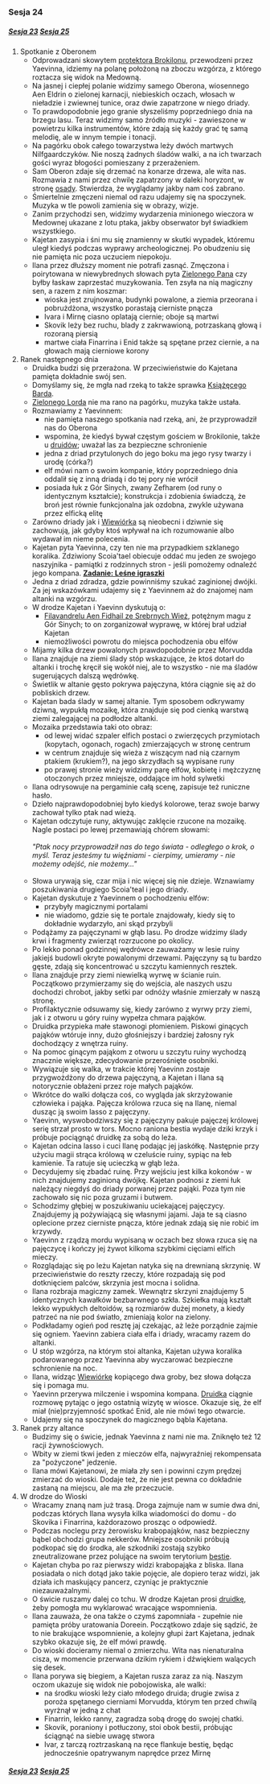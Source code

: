 ### Sesja 24
##### [Sesja 23](#sesja-023) [Sesja 25](#sesja-025)
1. Spotkanie z Oberonem
    - Odprowadzani skowytem [protektora Brokilonu](Bizoktor), przewodzeni przez Yaevinna, idziemy na polanę położoną na zboczu wzgórza, z którego roztacza się widok na Medowną. 
    - Na jasnej i ciepłej polanie widzimy samego Oberona, wiosennego Aen Eldrin o zielonej karnacji, niebieskich oczach, włosach w nieładzie i zwiewnej tunice, oraz dwie zapatrzone w niego driady.
    - To prawdopodobnie jego granie słyszeliśmy poprzedniego dnia na brzegu lasu. Teraz widzimy samo źródło muzyki - zawieszone w powietrzu kilka instrumentów, które zdają się każdy grać tę samą melodię, ale w innym tempie i tonacji.
    - Na pagórku obok całego towarzystwa leży dwóch martwych Nilfgaardczyków. Nie noszą żadnych śladów walki, a na ich twarzach gości wyraz błogości pomieszany z przerażeniem.
    - Sam Oberon zdaje się drzemać na konarze drzewa, ale wita nas. Rozmawia z nami przez chwilę zapatrzony w daleki horyzont, w stronę [osady](Medowna). Stwierdza, że wyglądamy jakby nam coś zabrano. 
    - Śmiertelnie zmęczeni niemal od razu udajemy się na spoczynek. Muzyka w tle powoli zamienia się w obrazy, wizje. 
    - Zanim przychodzi sen, widzimy wydarzenia minionego wieczora w Medownej ukazane z lotu ptaka, jakby obserwator był świadkiem wszystkiego.
    - Kajetan zasypia i śni mu się znamienny w skutki wypadek, któremu uległ kiedyś podczas wyprawy archeologicznej. Po obudzeniu się nie pamięta nic poza uczuciem niepokoju.
    - Ilana przez dłuższy moment nie potrafi zasnąć. Zmęczona i poirytowana w niewybrednych słowach pyta [Zielonego Pana](Oberon) czy byłby łaskaw zaprzestać muzykowania. Ten zsyła na nią magiczny sen, a razem z nim koszmar:
        - wioska jest zrujnowana, budynki powalone, a ziemia przeorana i pobrużdżona, wszystko porastają cierniste pnącza
        - Ivara i Mirnę ciasno oplatają ciernie; oboje są martwi
        - Skovik leży bez ruchu, blady z zakrwawioną, potrzaskaną głową i rozoraną piersią
        - martwe ciała Finarrina i Enid także są spętane przez ciernie, a na głowach mają cierniowe korony
2. Ranek następnego dnia
    - Druidka budzi się przerażona. W przeciwieństwie do Kajetana pamięta dokładnie swój sen.
    - Domyślamy się, że mgła nad rzeką to także sprawka [Książęcego Barda](Oberon).
    - [Zielonego Lorda](Oberon) nie ma rano na pagórku, muzyka także ustała.
    - Rozmawiamy z Yaevinnem:
        - nie pamięta naszego spotkania nad rzeką, ani, że przyprowadził nas do Oberona
        - wspomina, że kiedyś bywał częstym gościem w Brokilonie, także u [druidów](Wioska); uważał las za bezpieczne schronienie
        - jedna z driad przytulonych do jego boku ma jego rysy twarzy i urodę (córka?)
        - elf mówi nam o swoim kompanie, który poprzedniego dnia oddalił się z inną driadą i do tej pory nie wrócił
        - posiada łuk z Gór Sinych, zwany Zefharem (od runy o identycznym kształcie); konstrukcja i zdobienia świadczą, że broń jest równie funkcjonalna jak ozdobna, zwykle używana przez elficką elitę
    - Zarówno driady jak i [Wiewiórka](Yaevinn) są nieobecni i dziwnie się zachowują, jak gdyby ktoś wpływał na ich rozumowanie albo wydawał im nieme polecenia.
    - Kajetan pyta Yaevinna, czy ten nie ma przypadkiem szklanego koralika. Zdziwiony Scoia'tael obiecuje oddać mu jeden ze swojego naszyjnika - pamiątki z rodzinnych stron - jeśli pomożemy odnaleźć jego kompana. **[Zadanie: Leśne igraszki](#z_q13)**
    - Jedna z driad zdradza, gdzie powinniśmy szukać zaginionej dwójki. Za jej wskazówkami udajemy się z Yaevinnem aż do znajomej nam altanki na wzgórzu.
    - W drodze Kajetan i Yaevinn dyskutują o:
        - [Filavandrelu Aen Fidhail ze Srebrnych Wież](Filavandrel), potężnym magu z Gór Sinych; to on zorganizował wyprawę, w której brał udział Kajetan
        - niemożliwości powrotu do miejsca pochodzenia obu elfów
    - Mijamy kilka drzew powalonych prawdopodobnie przez Morvudda
    - Ilana znajduje na ziemi ślady stóp wskazujące, że ktoś dotarł do altanki i trochę kręcił się wokół niej, ale to wszystko - nie ma śladów sugerujących dalszą wędrówkę.
    - Świetlik w altanie gęsto pokrywa pajęczyna, która ciągnie się aż do pobliskich drzew.
    - Kajetan bada ślady w samej altanie. Tym sposobem odkrywamy dziwną, wypukłą mozaikę, która znajduje się pod cienką warstwą ziemi zalegającej na podłodze altanki.
    - Mozaika przedstawia taki oto obraz:
        - od lewej widać szpaler elfich postaci o zwierzęcych przymiotach (kopytach, ogonach, rogach) zmierzających w stronę centrum
        - w centrum znajduje się wieża z wiszącym nad nią czarnym ptakiem (krukiem?), na jego skrzydłach są wypisane runy
        - po prawej stronie wieży widzimy parę elfów, kobietę i mężczyznę otoczonych przez mniejsze, oddające im hołd sylwetki
    - Ilana odrysowuje na pergaminie całą scenę, zapisuje też runiczne hasło. 
    - Dzieło najprawdopodobniej było kiedyś kolorowe, teraz swoje barwy zachował tylko ptak nad wieżą.
    - Kajetan odczytuje runy, aktywując zaklęcie rzucone na mozaikę. Nagle postaci po lewej przemawiają chórem słowami:<br/><br/>
                *"Ptak nocy przyprowadził nas do tego świata - odległego o krok, o myśl. Teraz jesteśmy tu więźniami - cierpimy, umieramy - nie możemy odejść, nie możemy..."*<br/><br/>
    - Słowa urywają się, czar mija i nic więcej się nie dzieje. Wznawiamy poszukiwania drugiego Scoia'teal i jego driady.
    - Kajetan dyskutuje z Yaevinnem o pochodzeniu elfów: 
        - przybyły magicznymi portalami
        - nie wiadomo, gdzie się te portale znajdowały, kiedy się to dokładnie wydarzyło, ani skąd przybyli
    - Podążamy za pajęczynami w głąb lasu. Po drodze widzimy ślady krwi i fragmenty zwierząt rozrzucone po okolicy.
    - Po lekko ponad godzinnej wędrówce zauważamy w lesie ruiny jakiejś budowli okryte powalonymi drzewami. Pajęczyny są tu bardzo gęste, zdają się koncentrować u szczytu kamiennych resztek.
    - Ilana znajduje przy ziemi niewielką wyrwę w ścianie ruin. Początkowo przymierzamy się do wejścia, ale naszych uszu dochodzi chrobot, jakby setki par odnóży właśnie zmierzały w naszą stronę.
    - Profilaktycznie odsuwamy się, kiedy zarówno z wyrwy przy ziemi, jak i z otworu u góry ruiny wypełza chmara pająków.
    - Druidka przypieka małe stawonogi płomieniem. Piskowi ginących pająków wtóruje inny, dużo głośniejszy i bardziej żałosny ryk dochodzący z wnętrza ruiny.
    - Na pomoc ginącym pająkom z otworu u szczytu ruiny wychodzą znacznie większe, zdecydowanie przerośnięte osobniki.
    - Wywiązuje się walka, w trakcie której Yaevinn zostaje przygwożdżony do drzewa pajęczyną, a Kajetan i Ilana są notorycznie obłażeni przez roje małych pająków.
    - Wkrótce do walki dołącza coś, co wygląda jak skrzyżowanie człowieka i pająka. Pajęcza królowa rzuca się na Ilanę, niemal dusząc ją swoim lasso z pajęczyny.
    - Yaevinn, wyswobodziwszy się z pajęczyny pakuje pajęczej królowej serię strzał prosto w tors. Mocno raniona bestia wydaje dziki krzyk i próbuje pociągnąć druidkę za sobą do leża.
    - Kajetan odcina lasso i cuci Ilanę podając jej jaskółkę. Następnie przy użyciu magii strąca królową w czeluście ruiny, sypiąc na łeb kamienie. Ta ratuje się ucieczką w głąb leża.
    - Decydujemy się zbadać ruinę. Przy wejściu jest kilka kokonów - w nich znajdujemy zaginioną dwójkę. Kajetan podnosi z ziemi łuk należący niegdyś do driady porwanej przez pająki. Poza tym nie zachowało się nic poza gruzami i butwem.
    - Schodzimy głębiej w poszukiwaniu uciekającej pajęczycy. Znajdujemy ją pożywiającą się własnymi jajami. Jaja te są ciasno oplecione przez cierniste pnącza, które jednak zdają się nie robić im krzywdy.
    - Yaevinn z rządzą mordu wypisaną w oczach bez słowa rzuca się na pajęczycę i kończy jej żywot kilkoma szybkimi cięciami elfich mieczy.
    - Rozglądając się po leżu Kajetan natyka się na drewnianą skrzynię. W przeciwieństwie do reszty rzeczy, które rozpadają się pod dotknięciem palców, skrzynia jest mocna i solidna.
    - Ilana rozbraja magiczny zamek. Wewnątrz skrzyni znajdujemy 5 identycznych kawałków bezbarwnego szkła. Szkiełka mają kształt lekko wypukłych deltoidów, są rozmiarów dużej monety, a kiedy patrzeć na nie pod światło, zmieniają kolor na zielony.
    - Podkładamy ogień pod resztę jaj czekając, aż leże porządnie zajmie się ogniem. Yaevinn zabiera ciała elfa i driady, wracamy razem do altanki.
    - U stóp wzgórza, na którym stoi altanka, Kajetan używa koralika podarowanego przez Yaevinna aby wyczarować bezpieczne schronienie na noc.
    - Ilana, widząc [Wiewiórkę](Yaevinn) kopiącego dwa groby, bez słowa dołącza się i pomaga mu.
    - Yaevinn przerywa milczenie i wspomina kompana. [Druidka](Ilana) ciągnie rozmowę pytając o jego ostatnią wizytę w wiosce. Okazuje się, że elf miał (nie)przyjemność spotkać Enid, ale nie mówi tego otwarcie.
    - Udajemy się na spoczynek do magicznego bąbla Kajetana.
3. Ranek przy altance
    - Budzimy się o świcie, jednak Yaevinna z nami nie ma. Zniknęło też 12 racji żywnościowych.
    - Wbity w ziemi tkwi jeden z mieczów elfa, najwyraźniej rekompensata za "pożyczone" jedzenie.
    - Ilana mówi Kajetanowi, że miała zły sen i powinni czym prędzej zmierzać do wioski. Dodaje też, że nie jest pewna co dokładnie zastaną na miejscu, ale ma złe przeczucie.
4. W drodze do Wioski
    - Wracamy znaną nam już trasą. Droga zajmuje nam w sumie dwa dni, podczas których Ilana wysyła kilka wiadomości do domu - do Skovika i Finarrina, każdorazowo prosząc o odpowiedź.
    - Podczas noclegu przy żerowisku krabopająków, nasz bezpieczny bąbel obchodzi grupa nekkerów. Mniejsze osobniki próbują podkopać się do środka, ale szkodniki zostają szybko zneutralizowane przez polujące na swoim terytorium [bestie](Krabopajak).
    - Kajetan chyba po raz pierwszy widzi krabopająka z bliska. Ilana posiadała o nich dotąd jako takie pojęcie, ale dopiero teraz widzi, jak działa ich maskujący pancerz, czyniąc je praktycznie niezauważalnymi.
    - O świcie ruszamy dalej co tchu. W drodze Kajetan prosi [druidkę](Ilana), żeby pomogła mu wyklarować wracające wspomnienia.
    - Ilana zauważa, że ona także o czymś zapomniała - zupełnie nie pamięta próby uratowania Doreein. Początkowo zdaje się sądzić, że to nie brakujące wspomnienie, a kolejny głupi żart Kajetana, jednak szybko okazuje się, że elf mówi prawdę.
    - Do wioski docieramy niemal o zmierzchu. Wita nas nienaturalna cisza, w momencie przerwana dzikim rykiem i dźwiękiem walących się desek.
    - Ilana porywa się biegiem, a Kajetan rusza zaraz za nią. Naszym oczom ukazuje się widok nie pobojowiska, ale walki:
        - na środku wioski leży ciało młodego druida; drugie zwisa z poroża spętanego cierniami Morvudda, którym ten przed chwilą wyrżnął w jedną z chat
        - Finarrin, lekko ranny, zagradza sobą drogę do swojej chatki.
        - Skovik, poraniony i potłuczony, stoi obok bestii, próbując ściągnąć na siebie uwagę stwora
        - Ivar, z tarczą roztrzaskaną na ręce flankuje bestię, będąc jednocześnie opatrywanym naprędce przez Mirnę

##### [Sesja 23](#sesja-023) [Sesja 25](#sesja-025)